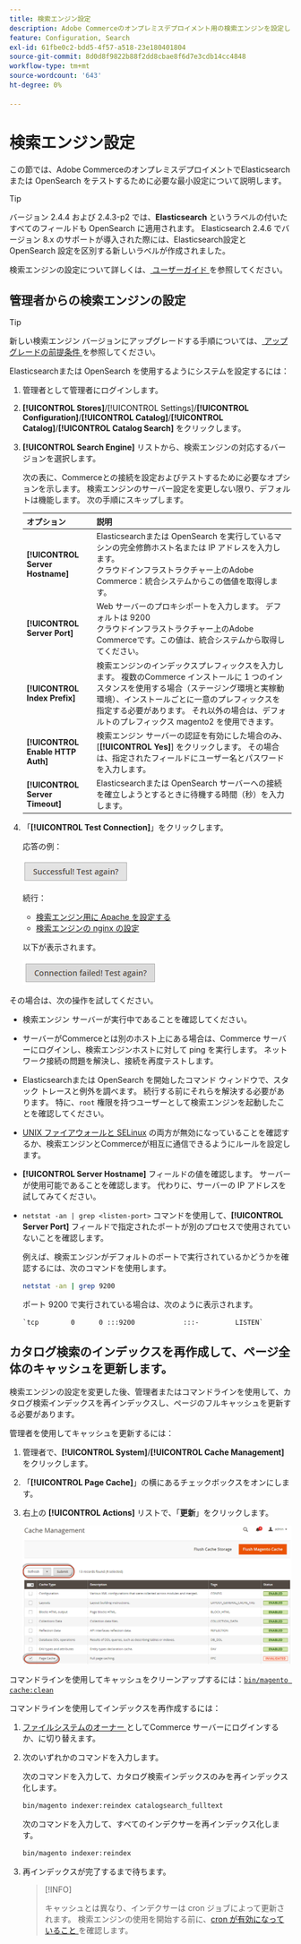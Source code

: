```yaml
---
title: 検索エンジン設定
description: Adobe Commerceのオンプレミスデプロイメント用の検索エンジンを設定します。
feature: Configuration, Search
exl-id: 61fbe0c2-bdd5-4f57-a518-23e180401804
source-git-commit: 8d0d8f9822b88f2dd8cbae8f6d7e3cdb14cc4848
workflow-type: tm+mt
source-wordcount: '643'
ht-degree: 0%

---
```


# 検索エンジン設定

この節では、Adobe CommerceのオンプレミスデプロイメントでElasticsearchまたは OpenSearch をテストするために必要な最小設定について説明します。

>[!TIP]
>
>バージョン 2.4.4 および 2.4.3-p2 では、**Elasticsearch** というラベルの付いたすべてのフィールドも OpenSearch に適用されます。
>Elasticsearch 2.4.6 でバージョン 8.x のサポートが導入された際には、Elasticsearch設定と OpenSearch 設定を区別する新しいラベルが作成されました。

検索エンジンの設定について詳しくは、[ ユーザーガイド ](https://experienceleague.adobe.com/docs/commerce-admin/catalog/catalog/search/search-configuration.html) を参照してください。

## 管理者からの検索エンジンの設定

>[!TIP]
>
>新しい検索エンジン バージョンにアップグレードする手順については、[ アップグレードの前提条件 ](../../upgrade/prepare/prerequisites.md) を参照してください。

Elasticsearchまたは OpenSearch を使用するようにシステムを設定するには：

1. 管理者として管理者にログインします。
1. **[!UICONTROL Stores]**/[!UICONTROL Settings]/**[!UICONTROL Configuration]**/**[!UICONTROL Catalog]**/**[!UICONTROL Catalog]**/**[!UICONTROL Catalog Search]** をクリックします。
1. **[!UICONTROL Search Engine]** リストから、検索エンジンの対応するバージョンを選択します。

   次の表に、Commerceとの接続を設定およびテストするために必要なオプションを示します。 検索エンジンのサーバー設定を変更しない限り、デフォルトは機能します。 次の手順にスキップします。

   | オプション | 説明 |
   |--- |--- |
   | **[!UICONTROL Server Hostname]** | Elasticsearchまたは OpenSearch を実行しているマシンの完全修飾ホスト名または IP アドレスを入力します。<br> クラウドインフラストラクチャー上のAdobe Commerce：統合システムからこの価値を取得します。 |
   | **[!UICONTROL Server Port]** | Web サーバーのプロキシポートを入力します。 デフォルトは 9200<br> クラウドインフラストラクチャー上のAdobe Commerceです。この値は、統合システムから取得してください。 |
   | **[!UICONTROL Index Prefix]** | 検索エンジンのインデックスプレフィックスを入力します。 複数のCommerce インストールに 1 つのインスタンスを使用する場合（ステージング環境と実稼動環境）、インストールごとに一意のプレフィックスを指定する必要があります。 それ以外の場合は、デフォルトのプレフィックス magento2 を使用できます。 |
   | **[!UICONTROL Enable HTTP Auth]** | 検索エンジン サーバーの認証を有効にした場合のみ、[**[!UICONTROL Yes]**] をクリックします。 その場合は、指定されたフィールドにユーザー名とパスワードを入力します。 |
   | **[!UICONTROL Server Timeout]** | Elasticsearchまたは OpenSearch サーバーへの接続を確立しようとするときに待機する時間（秒）を入力します。 |

1. 「**[!UICONTROL Test Connection]**」をクリックします。

   応答の例：

   ![ 成功 ](../../assets/configuration/elastic_test-success.png)

   続行：

   - [検索エンジン用に Apache を設定する](../../installation/prerequisites/search-engine/configure-apache.md)
   - [検索エンジンの nginx の設定](../../installation/prerequisites/search-engine/configure-nginx.md)

   以下が表示されます。

   ![ 失敗 ](../../assets/configuration/elastic_test-fail.png)

その場合は、次の操作を試してください。

- 検索エンジン サーバーが実行中であることを確認してください。
- サーバーがCommerceとは別のホスト上にある場合は、Commerce サーバーにログインし、検索エンジンホストに対して ping を実行します。 ネットワーク接続の問題を解決し、接続を再度テストします。
- Elasticsearchまたは OpenSearch を開始したコマンド ウィンドウで、スタック トレースと例外を調べます。 続行する前にそれらを解決する必要があります。 特に、`root` 権限を持つユーザーとして検索エンジンを起動したことを確認してください。
- [UNIX ファイアウォールと SELinux](../../installation/prerequisites/search-engine/overview.md#firewall-and-selinux) の両方が無効になっていることを確認するか、検索エンジンとCommerceが相互に通信できるようにルールを設定します。
- **[!UICONTROL Server Hostname]** フィールドの値を確認します。 サーバーが使用可能であることを確認します。 代わりに、サーバーの IP アドレスを試してみてください。
- `netstat -an | grep <listen-port>` コマンドを使用して、**[!UICONTROL Server Port]** フィールドで指定されたポートが別のプロセスで使用されていないことを確認します。

  例えば、検索エンジンがデフォルトのポートで実行されているかどうかを確認するには、次のコマンドを使用します。

  ```bash
  netstat -an | grep 9200
  ```

  ポート 9200 で実行されている場合は、次のように表示されます。

  ```terminal
  `tcp        0      0 :::9200            :::-         LISTEN`
  ```

## カタログ検索のインデックスを再作成して、ページ全体のキャッシュを更新します。

検索エンジンの設定を変更した後、管理者またはコマンドラインを使用して、カタログ検索インデックスを再インデックスし、ページのフルキャッシュを更新する必要があります。

管理者を使用してキャッシュを更新するには：

1. 管理者で、**[!UICONTROL System]**/**[!UICONTROL Cache Management]** をクリックします。
1. 「**[!UICONTROL Page Cache]**」の横にあるチェックボックスをオンにします。
1. 右上の **[!UICONTROL Actions]** リストで、「**更新**」をクリックします。

   ![ キャッシュ管理 ](../../assets/configuration/refresh-cache.png)

コマンドラインを使用してキャッシュをクリーンアップするには：[`bin/magento cache:clean`](../cli/manage-cache.md#clean-and-flush-cache-types)

コマンドラインを使用してインデックスを再作成するには：

1. [ ファイルシステムのオーナー ](../../installation/prerequisites/file-system/overview.md) としてCommerce サーバーにログインするか、に切り替えます。
1. 次のいずれかのコマンドを入力します。

   次のコマンドを入力して、カタログ検索インデックスのみを再インデックス化します。

   ```bash
   bin/magento indexer:reindex catalogsearch_fulltext
   ```

   次のコマンドを入力して、すべてのインデクサーを再インデックス化します。

   ```bash
   bin/magento indexer:reindex
   ```

1. 再インデックスが完了するまで待ちます。

   >[!INFO]
   >
   >キャッシュとは異なり、インデクサーは cron ジョブによって更新されます。 検索エンジンの使用を開始する前に、[cron が有効になっていること ](../cli/configure-cron-jobs.md) を確認します。
